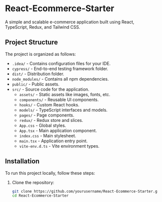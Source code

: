 # React-Ecommerce-Starter

A simple and scalable e-commerce application built using React, TypeScript, Redux, and Tailwind CSS.

## Project Structure

The project is organized as follows:

- `.idea/` - Contains configuration files for your IDE.
- `cypress/` - End-to-end testing framework folder.
- `dist/` - Distribution folder.
- `node_modules/` - Contains all npm dependencies.
- `public/` - Public assets.
- `src/` - Source code for the application.
  - `assets/` - Static assets like images, fonts, etc.
  - `components/` - Reusable UI components.
  - `hooks/` - Custom React hooks.
  - `models/` - TypeScript interfaces and models.
  - `pages/` - Page components.
  - `redux/` - Redux store and slices.
  - `App.css` - Global styles.
  - `App.tsx` - Main application component.
  - `index.css` - Main stylesheet.
  - `main.tsx` - Application entry point.
  - `vite-env.d.ts` - Vite environment types.

## Installation

To run this project locally, follow these steps:

1. Clone the repository:
   ```bash
   git clone https://github.com/yourusername/React-Ecommerce-Starter.git
   cd React-Ecommerce-Starter
